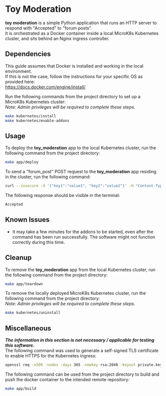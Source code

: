 # Toy Moderation

**toy moderation** is a simple Python application that runs an HTTP server to
respond with "Accepted" to "forum posts".  
It is orchestrated as a Docker container inside a local MicroK8s Kubernetes cluster, and sits behind an Nginx ingress
controller.
## Dependencies
This guide assumes that Docker is installed and working in the local
environment.  
If this is not the case, follow the instructions for your
specific OS as provided here:  
https://docs.docker.com/engine/install/

Run the following commands from the project directory to set up a MicroK8s Kubernetes cluster:  
_Note: Admin privileges will be required to complete these steps._  
```bash
make kubernetes/install
make kubernetes/enable-addons
```
## Usage
To deploy the **toy_moderation** app to the local Kubernetes cluster, run the
following command from the project directory:
```bash
make app/deploy
```
To send a "forum_post" POST request to the **toy_moderation** app residing in the
cluster, run the following command:
```bash
curl --insecure -d '{"key1":"value1", "key2":"value2"}' -H "Content-Type: application/json" -X POST https://localhost/forum_post
```
The following response should be visible in the terminal:
```bash
Accepted
```
## Known Issues
* It may take a few minutes for the addons to be started, even after the
command has been run successfully. The
software might not function correctly during this time.
## Cleanup
To remove the **toy_moderation** app from the local Kubernetes cluster, run the
following command from the project directory:
```bash
make app/teardown
```
To remove the locally deployed MicroK8s Kubernetes cluster, run the following
command from the project directory:  
_Note: Admin privileges will be required to complete these steps._
```bash
make kubernetes/uninstall
```
## Miscellaneous
**_The information in this section is not necessary / applicable for testing this software._**  
The following command was used to generate a self-signed TLS certificate to
enable HTTPS for the Kubernetes ingress:
```bash
openssl req -x509 -nodes -days 365 -newkey rsa:2048 -keyout private.key -out public.crt -subj "/CN=localhost/O=localhost"
```
The following command can be used from the project directory to build and push
the docker container to the intended remote repository:
```bash
make app/build
```